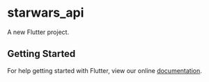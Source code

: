 # starwars_api

A new Flutter project.

## Getting Started

For help getting started with Flutter, view our online
[documentation](https://flutter.io/).
